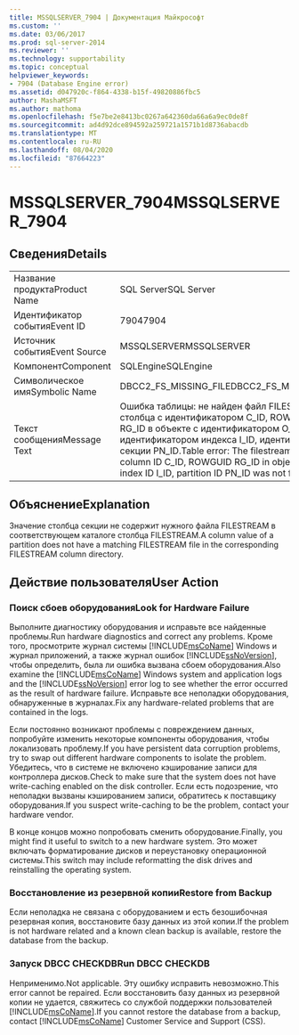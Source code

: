 ```yaml
---
title: MSSQLSERVER_7904 | Документация Майкрософт
ms.custom: ''
ms.date: 03/06/2017
ms.prod: sql-server-2014
ms.reviewer: ''
ms.technology: supportability
ms.topic: conceptual
helpviewer_keywords:
- 7904 (Database Engine error)
ms.assetid: d047920c-f864-4338-b15f-49820886fbc5
author: MashaMSFT
ms.author: mathoma
ms.openlocfilehash: f5e7be2e8413bc0267a642360da66a6a9ec0de8f
ms.sourcegitcommit: ad4d92dce894592a259721a1571b1d8736abacdb
ms.translationtype: MT
ms.contentlocale: ru-RU
ms.lasthandoff: 08/04/2020
ms.locfileid: "87664223"
---
```

# <a name="mssqlserver_7904"></a><span data-ttu-id="e604c-102">MSSQLSERVER_7904</span><span class="sxs-lookup"><span data-stu-id="e604c-102">MSSQLSERVER_7904</span></span>
    
## <a name="details"></a><span data-ttu-id="e604c-103">Сведения</span><span class="sxs-lookup"><span data-stu-id="e604c-103">Details</span></span>  
  
|||  
|-|-|  
|<span data-ttu-id="e604c-104">Название продукта</span><span class="sxs-lookup"><span data-stu-id="e604c-104">Product Name</span></span>|<span data-ttu-id="e604c-105">SQL Server</span><span class="sxs-lookup"><span data-stu-id="e604c-105">SQL Server</span></span>|  
|<span data-ttu-id="e604c-106">Идентификатор события</span><span class="sxs-lookup"><span data-stu-id="e604c-106">Event ID</span></span>|<span data-ttu-id="e604c-107">7904</span><span class="sxs-lookup"><span data-stu-id="e604c-107">7904</span></span>|  
|<span data-ttu-id="e604c-108">Источник события</span><span class="sxs-lookup"><span data-stu-id="e604c-108">Event Source</span></span>|<span data-ttu-id="e604c-109">MSSQLSERVER</span><span class="sxs-lookup"><span data-stu-id="e604c-109">MSSQLSERVER</span></span>|  
|<span data-ttu-id="e604c-110">Компонент</span><span class="sxs-lookup"><span data-stu-id="e604c-110">Component</span></span>|<span data-ttu-id="e604c-111">SQLEngine</span><span class="sxs-lookup"><span data-stu-id="e604c-111">SQLEngine</span></span>|  
|<span data-ttu-id="e604c-112">Символическое имя</span><span class="sxs-lookup"><span data-stu-id="e604c-112">Symbolic Name</span></span>|<span data-ttu-id="e604c-113">DBCC2_FS_MISSING_FILE</span><span class="sxs-lookup"><span data-stu-id="e604c-113">DBCC2_FS_MISSING_FILE</span></span>|  
|<span data-ttu-id="e604c-114">Текст сообщения</span><span class="sxs-lookup"><span data-stu-id="e604c-114">Message Text</span></span>|<span data-ttu-id="e604c-115">Ошибка таблицы: не найден файл FILESTREAM для столбца с идентификатором C_ID, ROWGUID RG_ID в объекте с идентификатором O_ID, идентификатором индекса I_ID, идентификатором секции PN_ID.</span><span class="sxs-lookup"><span data-stu-id="e604c-115">Table error: The filestream file for column ID C_ID, ROWGUID RG_ID in object ID O_ID, index ID I_ID, partition ID PN_ID was not found.</span></span>|  
  
## <a name="explanation"></a><span data-ttu-id="e604c-116">Объяснение</span><span class="sxs-lookup"><span data-stu-id="e604c-116">Explanation</span></span>  
 <span data-ttu-id="e604c-117">Значение столбца секции не содержит нужного файла FILESTREAM в соответствующем каталоге столбца FILESTREAM.</span><span class="sxs-lookup"><span data-stu-id="e604c-117">A column value of a partition does not have a matching FILESTREAM file in the corresponding FILESTREAM column directory.</span></span>  
  
## <a name="user-action"></a><span data-ttu-id="e604c-118">Действие пользователя</span><span class="sxs-lookup"><span data-stu-id="e604c-118">User Action</span></span>  
  
### <a name="look-for-hardware-failure"></a><span data-ttu-id="e604c-119">Поиск сбоев оборудования</span><span class="sxs-lookup"><span data-stu-id="e604c-119">Look for Hardware Failure</span></span>  
 <span data-ttu-id="e604c-120">Выполните диагностику оборудования и исправьте все найденные проблемы.</span><span class="sxs-lookup"><span data-stu-id="e604c-120">Run hardware diagnostics and correct any problems.</span></span> <span data-ttu-id="e604c-121">Кроме того, просмотрите журнал системы [!INCLUDE[msCoName](../../includes/msconame-md.md)] Windows и журнал приложений, а также журнал ошибок [!INCLUDE[ssNoVersion](../../includes/ssnoversion-md.md)], чтобы определить, была ли ошибка вызвана сбоем оборудования.</span><span class="sxs-lookup"><span data-stu-id="e604c-121">Also examine the [!INCLUDE[msCoName](../../includes/msconame-md.md)] Windows system and application logs and the [!INCLUDE[ssNoVersion](../../includes/ssnoversion-md.md)] error log to see whether the error occurred as the result of hardware failure.</span></span> <span data-ttu-id="e604c-122">Исправьте все неполадки оборудования, обнаруженные в журналах.</span><span class="sxs-lookup"><span data-stu-id="e604c-122">Fix any hardware-related problems that are contained in the logs.</span></span>  
  
 <span data-ttu-id="e604c-123">Если постоянно возникают проблемы с повреждением данных, попробуйте изменить некоторые компоненты оборудования, чтобы локализовать проблему.</span><span class="sxs-lookup"><span data-stu-id="e604c-123">If you have persistent data corruption problems, try to swap out different hardware components to isolate the problem.</span></span> <span data-ttu-id="e604c-124">Убедитесь, что в системе не включено кэширование записи для контроллера дисков.</span><span class="sxs-lookup"><span data-stu-id="e604c-124">Check to make sure that the system does not have write-caching enabled on the disk controller.</span></span> <span data-ttu-id="e604c-125">Если есть подозрение, что неполадки вызваны кэшированием записи, обратитесь к поставщику оборудования.</span><span class="sxs-lookup"><span data-stu-id="e604c-125">If you suspect write-caching to be the problem, contact your hardware vendor.</span></span>  
  
 <span data-ttu-id="e604c-126">В конце концов можно попробовать сменить оборудование.</span><span class="sxs-lookup"><span data-stu-id="e604c-126">Finally, you might find it useful to switch to a new hardware system.</span></span> <span data-ttu-id="e604c-127">Это может включать форматирование дисков и переустановку операционной системы.</span><span class="sxs-lookup"><span data-stu-id="e604c-127">This switch may include reformatting the disk drives and reinstalling the operating system.</span></span>  
  
### <a name="restore-from-backup"></a><span data-ttu-id="e604c-128">Восстановление из резервной копии</span><span class="sxs-lookup"><span data-stu-id="e604c-128">Restore from Backup</span></span>  
 <span data-ttu-id="e604c-129">Если неполадка не связана с оборудованием и есть безошибочная резервная копия, восстановите базу данных из этой копии.</span><span class="sxs-lookup"><span data-stu-id="e604c-129">If the problem is not hardware related and a known clean backup is available, restore the database from the backup.</span></span>  
  
### <a name="run-dbcc-checkdb"></a><span data-ttu-id="e604c-130">Запуск DBCC CHECKDB</span><span class="sxs-lookup"><span data-stu-id="e604c-130">Run DBCC CHECKDB</span></span>  
 <span data-ttu-id="e604c-131">Неприменимо.</span><span class="sxs-lookup"><span data-stu-id="e604c-131">Not applicable.</span></span> <span data-ttu-id="e604c-132">Эту ошибку исправить невозможно.</span><span class="sxs-lookup"><span data-stu-id="e604c-132">This error cannot be repaired.</span></span> <span data-ttu-id="e604c-133">Если восстановить базу данных из резервной копии не удается, свяжитесь со службой поддержки пользователей [!INCLUDE[msCoName](../../includes/msconame-md.md)].</span><span class="sxs-lookup"><span data-stu-id="e604c-133">If you cannot restore the database from a backup, contact [!INCLUDE[msCoName](../../includes/msconame-md.md)] Customer Service and Support (CSS).</span></span>  
  
  
